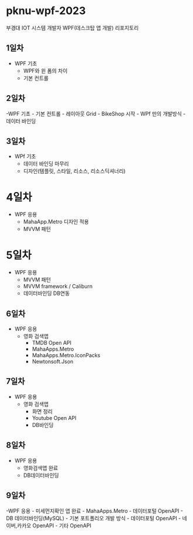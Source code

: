 # pknu-wpf-2023
부경대 IOT 시스템 개발자 WPF(데스크탑 앱 개발) 리포지토리


## 1일차
- WPF 기초
	- WPF와 윈 폼의 차이
	- 기본 컨트롤
	
## 2일차

-WPF 기초
	- 기본 컨트롤
	- 레이아웃 Grid
	- BikeShop 시작
	- WPf 만의 개발방식
	- 데이터 바인딩
	
	

## 3일차
- WPf 기초
	- 데이터 바인딩 마무리
	- 디자인(템플릿, 스타일, 리소스, 리소스딕셔너리)
	
	
# 4일차
- WPF 응용
	- MahaApp.Metro 디자인 적용
	- MVVM 패턴
	
# 5일차
- WPF 응용
	- MVVM 패턴
	- MVVM framework / Caliburn
	- 데이터바인딩 DB연동
	
	
## 6일차
- WPF 응용
	- 영화 검색앱
		- TMDB Open API
		- MahaApps.Metro
		- MahaApps.Metro.IconPacks
		- Newtonsoft.Json
		
## 7일차
- WPF 응용
	- 영화 검색앱
		- 화면 정리
		- Youtube Open API
		- DB바인딩
		
## 8일차
- WPF 응용
	- 영화검색앱 완료
	- DB데이터바인딩
		
## 9일차

-WPF 응용
	- 미세먼지확인 앱 완료
		- MahaApps.Metro
		- 데이터포털 OpenAPI
		- DB 데이터바인딩(MySQL)
	- 기본 포트폴리오 개발 방식
		- 데이터포털 OpenAPI
		- 네이버,카카오 OpenAPI
		- 기타 OpenAPI
